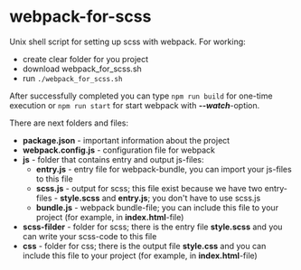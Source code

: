 # webpack-for-scss

Unix shell script for setting up scss with webpack.
For working:
- create clear folder for you project
- download webpack_for_scss.sh
- run `./webpack_for_scss.sh`

After successfully completed you can type `npm run build` for one-time execution or `npm run start` for start webpack with **_--watch_**-option.

There are next folders and files:
- **package.json** - important information about the project
- **webpack.config.js** - configuration file for webpack
- **js** - folder that contains entry and output js-files:
  - **entry.js** - entry file for webpack-bundle, you can import your js-files to this file
  - **scss.js** - output for scss; this file exist because we have two entry-files - **style.scss** and **entry.js**; you don't have to use scss.js
  - **bundle.js** - webpack bundle-file; you can include this file to your project (for example, in **index.html**-file)
- **scss-filder** - folder for scss; there is the entry file **style.scss** and you can write your scss-code to this file
- **css** - folder for css; there is the output file **style.css** and you can include this file to your project (for example, in **index.html**-file)
